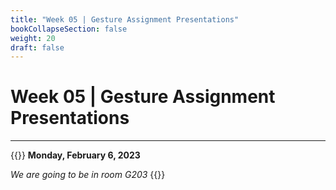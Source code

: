```yaml
---
title: "Week 05 | Gesture Assignment Presentations"
bookCollapseSection: false
weight: 20
draft: false
---
```


# Week 05 | Gesture Assignment Presentations

---

{{<hint info>}}
**Monday, February 6, 2023**

*We are going to be in room G203*
{{</hint>}}

